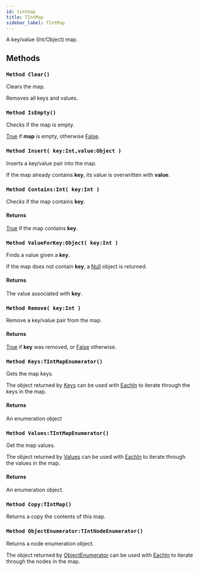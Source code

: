 ```yaml
---
id: tintmap
title: TIntMap
sidebar_label: TIntMap
---
```


A key/value (Int/Object) map.


## Methods

### `Method Clear()`

Clears the map.

Removes all keys and values.



### `Method IsEmpty()`

Checks if the map is empty.

[True](../../../brl/brl.blitz/#true) if <b>map</b> is empty, otherwise [False](../../../brl/brl.blitz/#false).



### `Method Insert( key:Int,value:Object )`

Inserts a key/value pair into the map.

If the map already contains <b>key</b>, its value is overwritten with <b>value</b>.



### `Method Contains:Int( key:Int )`

Checks if the map contains <b>key</b>.

#### Returns
[True](../../../brl/brl.blitz/#true) if the map contains <b>key</b>.



### `Method ValueForKey:Object( key:Int )`

Finds a value given a <b>key</b>.

If the map does not contain <b>key</b>, a [Null](../../../brl/brl.blitz/#null) object is returned.


#### Returns
The value associated with <b>key</b>.



### `Method Remove( key:Int )`

Remove a key/value pair from the map.

#### Returns
[True](../../../brl/brl.blitz/#true) if <b>key</b> was removed, or [False](../../../brl/brl.blitz/#false) otherwise.



### `Method Keys:TIntMapEnumerator()`

Gets the map keys.

The object returned by [Keys](../../../brl/brl.map/#method-keys-tintmapenumerator) can be used with [EachIn](../../../brl/brl.blitz/#eachin) to iterate through the keys in the map.


#### Returns
An enumeration object



### `Method Values:TIntMapEnumerator()`

Get the map values.

The object returned by [Values](../../../brl/brl.map/#method-values-tintmapenumerator) can be used with [EachIn](../../../brl/brl.blitz/#eachin) to iterate through the values in the map.


#### Returns
An enumeration object.



### `Method Copy:TIntMap()`

Returns a copy the contents of this map.


### `Method ObjectEnumerator:TIntNodeEnumerator()`

Returns a node enumeration object.

The object returned by [ObjectEnumerator](../../../brl/brl.map/#method-objectenumerator-tintnodeenumerator) can be used with [EachIn](../../../brl/brl.blitz/#eachin) to iterate through the nodes in the map.



